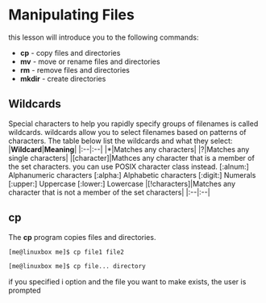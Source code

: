 # Manipulating Files
this lesson will introduce you to the following commands:
- **cp** - copy files and directories
- **mv** - move or rename files and directories
- **rm** - remove files and directories
- **mkdir** - create directories

## Wildcards
Special characters to help you rapidly specify groups of filenames is called wildcards.
wildcards allow you to select filenames based on patterns of characters. The table below list the wildcards and what they select:
|**Wildcard**|**Meaning**|
|:--|:--|
|*|Matches any characters|
|?|Matches any single characters|
|[character]|Mathces any character that is a member of the set characters. you can use POSIX character class instead.
	[:alnum:]	Alphanumeric characters
	[:alpha:]	Alphabetic characters
	[:digit:]	Numerals
	[:upper:]	Uppercase
	[:lower:]	Lowercase
|[!characters]|Matches any character that is not a member of the set characters|
|:--|:--|

## cp
The **cp** program copies files and directories. 
```bash
[me@linuxbox me]$ cp file1 file2
```
```bash
[me@linuxbox me]$ cp file... directory
```
if you specified i option and the file you want to make exists, the user is prompted
<!--stackedit_data:
eyJoaXN0b3J5IjpbLTg0ODc4NDE2Nl19
-->